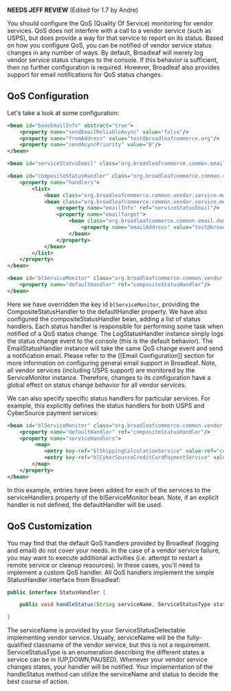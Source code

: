 **NEEDS JEFF REVIEW** (Edited for 1.7 by Andre)

You should configure the QoS (Quality Of Service) monitoring for vendor services. QoS does not interfere with a call to a vendor service (such as USPS), but does provide a way for that service to report on its status. Based on how you configure QoS, you can be notified of vendor service status changes in any number of ways. By default, Broadleaf will merely log vendor service status changes to the console. If this behavior is sufficient, then no further configuration is required. However, Broadleaf also provides support for email notifications for QoS status changes.

## <a name="wiki-config" />QoS Configuration

Let's take a look at some configuration:

```xml
<bean id="baseEmailInfo" abstract="true">
    <property name="sendEmailReliableAsync" value="false"/>
    <property name="fromAddress" value="test@broadleafcommerce.org"/>
    <property name="sendAsyncPriority" value="8"/>
</bean>

<bean id="serviceStatusEmail" class="org.broadleafcommerce.common.email.service.info.EmailInfo" parent="baseEmailInfo"/>

<bean id="compositeStatusHandler" class="org.broadleafcommerce.common.vendor.service.monitor.handler.CompositeStatusHandler">
    <property name="handlers">
        <list>
            <bean class="org.broadleafcommerce.common.vendor.service.monitor.handler.LogStatusHandler"/>
            <bean class="org.broadleafcommerce.common.vendor.service.monitor.handler.EmailStatusHandler">
                <property name="emailInfo" ref="serviceStatusEmail"/>
                <property name="emailTarget">
                    <bean class="org.broadleafcommerce.common.email.domain.EmailTargetImpl">
                        <property name="emailAddress" value="test@broadleafcommerce.org"/>
                    </bean>
                </property>
            </bean>
        </list>
    </property>
</bean>

<bean id="blServiceMonitor" class="org.broadleafcommerce.common.vendor.service.monitor.ServiceMonitor" init-method="init">
    <property name="defaultHandler" ref="compositeStatusHandler"/>
</bean>
```

Here we have overridden the key id `blServiceMonitor`, providing the CompositeStatusHandler to the defaultHandler property. We have also configured the compositeStatusHandler bean, adding a list of status handlers. Each status handler is responsible for performing some task when notified of a QoS status change. The LogStatusHandler instance simply logs the status change event to the console (this is the default behavior). The EmailStatusHandler instance will take the same QoS change event and send a notification email. Please refer to the [[Email Configuration]] section for more information on configuring general email support in Broadleaf. Note, all vendor services (including USPS support) are monitored by the ServiceMonitor instance. Therefore, changes to its configuration have a global effect on status change behavior for all vendor services.

We can also specify specific status handlers for particular services. For example, this explicitly defines the status handlers for both USPS and CyberSource payment services:

```xml
<bean id="blServiceMonitor" class="org.broadleafcommerce.common.vendor.service.monitor.ServiceMonitor" init-method="init">
    <property name="defaultHandler" ref="compositeStatusHandler"/>
    <property name="serviceHandlers">
         <map>
            <entry key-ref="blShippingCalculationService" value-ref="compositeStatusHandler"/>
            <entry key-ref="blCyberSourceCreditCardPaymentService" value-ref="compositeStatusHandler"/>
        </map>
    </property>
</bean>
```

In this example, entries have been added for each of the services to the serviceHandlers property of the blServiceMonitor bean. Note, if an explicit handler is not defined, the defaultHandler will be used.

## <a name="wiki-customization" />QoS Customization

You may find that the default QoS handlers provided by Broadleaf (logging and email) do not cover your needs. In the case of a vendor service failure, you may want to execute additional activities (i.e. attempt to restart a remote service or cleanup resources). In these cases, you'll need to implement a custom QoS handler. All QoS handlers implement the simple StatusHandler interface from Broadleaf:

```java
public interface StatusHandler {

    public void handleStatus(String serviceName, ServiceStatusType status);

}
```

The serviceName is provided by your ServiceStatusDetectable implementing vendor service. Usually, serviceName will be the fully-qualified classname of the vendor service, but this is not a requirement. ServiceStatusType is an enumeration describing the different states a service can be in (UP,DOWN,PAUSED). Whenever your vendor service changes states, your handler will be notified. Your implementation of the handleStatus method can utilize the serviceName and status to decide the best course of action.

